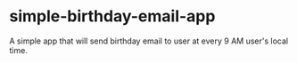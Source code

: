 # simple-birthday-email-app
A simple app that will send birthday email to user at every 9 AM user's local time.
